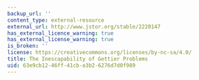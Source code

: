 ```yaml
---
backup_url: ''
content_type: external-resource
external_url: http://www.jstor.org/stable/2220147
has_external_licence_warning: true
has_external_license_warning: true
is_broken: ''
license: https://creativecommons.org/licenses/by-nc-sa/4.0/
title: The Inescapability of Gettier Problems
uid: 63e9cb12-46ff-41cb-a3b2-6276d7d0f989
---
```

